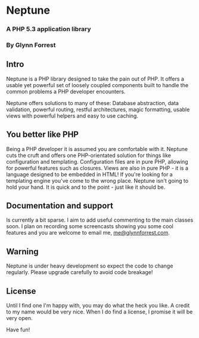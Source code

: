 # Neptune
### A PHP 5.3 application library
### By Glynn Forrest

Intro
-----
Neptune is a PHP library designed to take the pain out of PHP. It offers a
usable yet powerful set of loosely coupled components built to handle the common
problems a PHP developer encounters.

Neptune offers solutions to many of these: Database abstraction, data
validation, powerful routing, restful architectures, magic formatting,
usable views with powerful helpers and easy to use caching.

You better like PHP
-------------------
Being a PHP developer it is assumed you are comfortable with it. Neptune cuts the
cruft and offers one PHP-orientated solution for things like configuration and
templating. Configuration files are in pure PHP, allowing for powerful features such as
closures. Views are also in pure PHP - it is a language designed to be embedded in HTML!
If you're looking for a templating engine you've come to the wrong place.
Neptune isn't going to hold your hand. It is quick and to the point - just like it should be.

Documentation and support
-------------------------
Is currently a bit sparse. I aim to add useful commenting to the main classes
soon. I plan on recording some screencasts showing you some cool features and
you are welcome to email me, me@glynnforrest.com.

Warning
-------
Neptune is under heavy development so expect the code to change regularly.
Please upgrade carefully to avoid code breakage!

License
-------
Until I find one I'm happy with, you may do what the heck you like. A credit to
my name would be very nice. When I do find a license, I promise it will be very
open.

Have fun!



